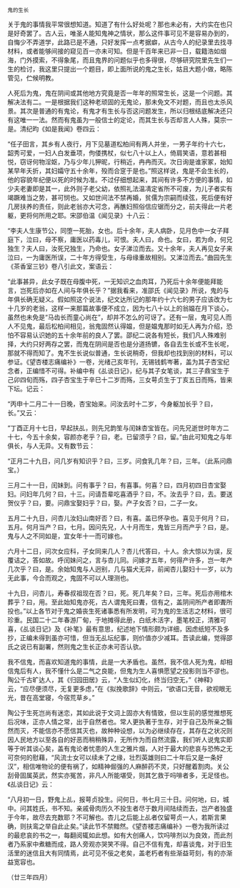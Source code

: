     鬼的生长 

   关于鬼的事情我平常很想知道。知道了有什么好处呢？那也未必有，大约实在也只是好奇罢了。古人云，唯圣人能知鬼神之情状，那么这件事可见不是容易办到的，自悔少不弄道学，此路已是不通，只好发挥一点考据癖，从古今人的纪录里去找寻材料，或者能够间接的窥见百一亦未可知。但是千百年来已非一日，载籍浩如烟海，门外摸索，不得象尾，而且鬼界的问题似乎也多得很，尽够研究院里先生们一生的检讨，我这里只提出一个题目，即上面所说的鬼之生长，姑且大题小做，略陈管见，伫候明教。

   人死后为鬼，鬼在阴间或其他地方究竟是否一年年的照常生长，这是一个问题。其解决法有二。一是根据我们这种老顽固的无鬼论，那未免文不对题，而且也太杀风景。其次是普通的有鬼论，有鬼才有生长与否这问题发生，所以归根结底解决还只有这唯一一法。然而有鬼虽为一般信士的定论，而其生长与否却言人人殊，莫宗一是。清纪昀《如是我闻》卷四云：

   “任子田言，其乡有人夜行，月下见墓道松柏间有两人并坐，一男子年约十六七，韶秀可爱，一妇人白发垂项，佝偻携杖，似七八十以上人，倚肩笑语，意若甚相悦，窃讶何物淫妪，乃与少年儿狎昵，行稍近，冉冉而灭。次日询是谁家冢，始知某早年夭折，其妇孀守五十余年，殁而合窆于是也。”照这样说，鬼是不会生长的，他的容貌年纪便以死的时候为准。不过仔细想起来，其间有许多不方便的事情，如少夫老妻即是其一，此外则子老父幼，依照礼法温凊定省所不可废，为儿子者实有竭蹶难当之势，甚可悯也。又如世间法不禁再婚，贫儒为宗嗣而续弦，死后便有好几房扶养的责任，则此老翁亦大可念，再醮妇照俗信应锯而分之，前夫得此一片老躯，更将何所用之耶。宋邵伯温《闻见录》十八云：

   “李夫人生康节公，同堕一死胎，女也。后十余年，夫人病卧，见月色中一女子拜庭下，泣曰，母不察，庸医以药毒儿，可恨。夫人曰，命也。女曰，若为命，何兄独生？夫人曰，汝死兄独生，乃命也。女子涕泣而去。又十余年，夫人再见女子来泣曰，一为庸医所误，二十年方得受生，与母缘重故相别。又涕泣而去。”曲园先生《茶香室三钞》卷八引此文，案语云：

   “此事甚异，此女子既在母腹中死，一无知识之血肉耳，乃死后十余年便能拜能言，岂死后亦如在人间与年俱长乎？”据我看来，准邵氏《闻见录》所说，鬼的与年俱长确无疑义。假如照这个说法，纪文达所记的那年约十六七的男子应该改为七十几岁的老翁，这样一来那篇故事便不成立，因为七八十以上的翁媪在月下谈心，虽然也未免是“马齿长而童心尚在”，却并不怎么的可讶了。还有一层，鬼可见人而人不见鬼，最后松柏间相见，翁鬼固然认得媪，但是媪鬼那时如无人再为介绍，恐怕不容易认识她的五十余年前的良人了罢。邵纪二说各有短长，我们凡人殊难别择，大约只好两存之罢，而鬼在阴间是否也是分道扬镳，各自去生长或不生长呢，那就不得而知了。鬼不生长说似普通，生长说稍奇，但我却也找到别的材料，可以参证。《望杏楼志痛编补》一卷，光绪己亥年刊，无锡钱鹤岑著，盖为其子杏宝纪念者，正编惜不可得。补编中有《乩谈日记》，纪与其子女笔谈，其三子鼎宝生于己卯四旬而殇，四子杏宝生于辛巳十二岁而殇，三女萼贞生于丁亥五日而殇，皆来下坛。记云：

   “丙申十二月二十一日晚，杏宝始来。问汝去时十二岁，今身躯加长乎？曰，长。”又云：

   “丁酉正月十七日，早起扶乩，则先兄韵笙与闰妹杏宝皆在。问先兄逝世时年方二十七，今五十余矣，容颜亦老乎？曰，老。已留须乎？曰，留。”由此可知鬼之与年俱长，与人无异。又有数节云：

   “正月二十九日，问几岁有知识乎？曰，三岁。问食乳几年？曰，三年。（此系问鼎宝。）

   三月二十一日，闰妹到。问有事乎？曰，有喜事。何喜？曰，四月初四日杏宝娶妇。问妇年几何？曰，十三。问请吾辈吃喜酒乎？曰，不。汝去乎？曰，去。要送贺仪乎？曰，要。问鼎宝娶妇乎？曰，娶。产子女否？曰，二子一女。

   五月二十九日，问杏儿汝妇山南好否？曰，有喜。盖已怀孕也。喜见于何月？曰，五月。何月当产？曰，七月。因问先兄，人十月而生，鬼皆三月而产乎？曰，是。鬼与人之不同如是，宜女年十一而可嫁也。

   六月十二日，问次女应科，子女同来几人？杏儿代答曰，十人。余大惊以为误，反覆诘之，答如故。呼闰妹问之，言与杏儿同。问嫁才五年，何得产许多，岂一年产几次乎？曰，是。余始知鬼与人迥别，几与猫犬无异，前闻杏儿娶妇十一岁，以为无此事，今合而观之，鬼固不可以人理测也。

   十九日，问杏儿，寿春叔祖现在否？曰，死。死几年矣？曰，三年。死后亦用棺木葬乎？曰，用。至此始知鬼亦死，古人谓鬼死曰聻，信有之，盖阴间所产者即聻所投也。”以上各节对于鬼之婚丧生死诸事悉有所发明，可为鬼的生活志之材料，很可珍重。民国二十二年春游厂甸，于地摊得此册，白纸木活字，墨笔校正，清雅可喜，《乩谈日记》及《补笔》最有意思，纪述地下情形颇为详细，因虑纸短不及多抄，正编未得到虽亦可惜，但当无乩坛纪事，则价值亦少减耳。吾读此编，觉得邵氏之说已有副署，然则鬼之生长正亦未可否认欤。

   我不信鬼，而喜欢知道鬼的事情，此是一大矛盾也。虽然，我不信人死为鬼，却相信鬼后有人，我不懂什么是二气之良能，但鬼为生人喜惧愿望之投影则当不谬也。陶公千古旷达人，其《归园田居》云，“人生似幻化，终当归空无，”《神释》云，“应尽便须尽，无复更多虑，”在《拟挽歌辞》中则云，“欲语口无音，欲视眼无光，昔在高堂寝，今宿荒草乡。”

   陶公于生死岂尚有迷恋，其如此说于文词上固亦大有情致，但以生前的感觉推想死后况味，正亦人情之常，出于自然者也。常人更执著于生存，对于自己及所亲之翳然而灭，不能信亦不愿信其灭也，故种种设想，以为必继续存在，其存在之状况则因人民地方以至各自的好恶而稍稍殊异，无所作为而自然流露，我们听人说鬼实即等于听其谈心矣，盖有鬼论者忧患的人生之雅片烟，人对于最大的悲哀与恐怖之无可奈何的慰藉，“风流士女可以续未了之缘，壮烈英雄则曰二十年后又是一条好汉”，相信唯物论的便有祸了，如精神倔强的人麻醉药不灵，只好醒着割肉。关公刮骨固属英武，然实亦冤苦，非凡人所能堪受，则其乞救于吗啡者多，无足怪也。《乩谈日记》云：

   “八月初一日，野鬼上乩，报萼贞投生。问何日，书七月三十日。问何地，曰，城中。问其姓氏，书不知。亲戚骨肉历久不投生者尽于数月间陆续而去，岂产者独盛于今年，故尽去充数耶？不可解也。杏儿之后能上乩者仅留萼贞一人，若斯言果确，则扶鸾之举自此止矣。”读此节不禁黯然。《望杏楼志痛编补》一卷为我所读过的最悲哀的书之一，每翻阅辄如此想。如有大创痛人，饮吗啡剂以为良效，而此剂者乃系家中煮糖而成，路人旁观亦哭笑不得。自己不信有鬼，却喜谈鬼，对于旧生活里的迷信且大有同情焉，此可见不佞之老矣，盖老朽者有些渐益苛刻，有的亦渐益宽容也。

   （廿三年四月）

